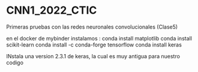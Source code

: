 # CNN1_2022_CTIC

Primeras pruebas con las redes neuronales convolucionales (Clase5)

en el docker de mybinder instalamos :
conda install matplotlib
conda install scikit-learn
conda install -c conda-forge tensorflow
conda install keras

INstala una version 2.3.1 de keras, la cual es muy antigua para nuestro codigo 

